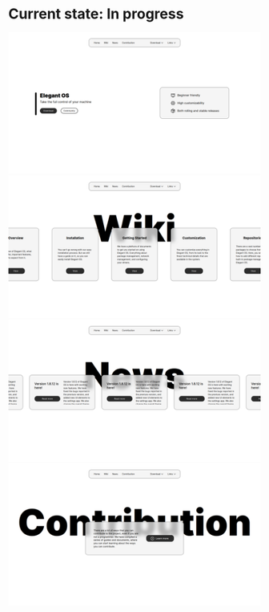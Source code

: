 # Current state: In progress
![Project's current state 1](current_state_1.png)
![Project's current state 2](current_state_2.png)
![Project's current state 3](current_state_3.png)
![Project's current state 4](current_state_4.png)